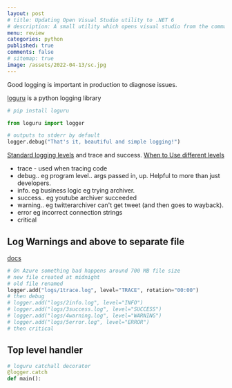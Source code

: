 ```yaml
---
layout: post
# title: Updating Open Visual Studio utility to .NET 6 
# description: A small utility which opens visual studio from the command shell looking for a `.sln` file in the current directory. Updating to .NET6
menu: review
categories: python
published: true 
comments: false     
# sitemap: true
image: /assets/2022-04-13/sc.jpg
---
```

<!-- [![alt text](/assets/2022-03-09/vsc.jpg "desktop"){:width="500px"}](/assets/2022-03-09/vsc.jpg) -->
<!-- [![alt text](/assets/2022-03-10/down.jpg "desktop")](/assets/2022-03-10/down.jpg) -->

Good logging is important in production to diagnose issues.

[loguru](https://github.com/Delgan/loguru) is a python logging library

```py
# pip install loguru

from loguru import logger

# outputs to stderr by default
logger.debug("That's it, beautiful and simple logging!")
```

[Standard logging levels]() and trace and success. [When to Use different levels](https://stackoverflow.com/questions/2031163/when-to-use-the-different-log-levels)

- trace - used when tracing code
- debug.. eg program level.. args passed in, up. Helpful to more than just developers.
- info. eg business logic eg trying archiver. 
- success.. eg youtube archiver succeeded
- warning.. eg twitterarchiver can't get tweet (and then goes to wayback).
- error eg incorrect connection strings
- critical

## Log Warnings and above to separate file

[docs](https://loguru.readthedocs.io/en/stable/overview.html#easier-file-logging-with-rotation-retention-compression)

```py
# On Azure something bad happens around 700 MB file size
# new file created at midnight
# old file renamed 
logger.add("logs/1trace.log", level="TRACE", rotation="00:00")
# then debug
# logger.add("logs/2info.log", level="INFO")
# logger.add("logs/3success.log", level="SUCCESS")
# logger.add("logs/4warning.log", level="WARNING")
# logger.add("logs/5error.log", level="ERROR")
# then critical

```

## Top level handler

```py
# loguru catchall decorator
@logger.catch
def main():
 
```


